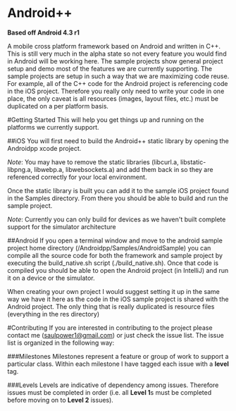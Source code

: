 Android++
=========

**Based off Android 4.3 r1**

A mobile cross platform framework based on Android and written in C++.  This is still very much in the alpha state so not every feature you would find in Android will be working here.  The sample projects show general project setup and demo most of the features we are currently supporting.  The sample projects are setup in such a way that we are maximizing code reuse.  For example, all of the C++ code for the Android project is referencing code in the iOS project.  Therefore you really only need to write your code in one place, the only caveat is all resources (images, layout files, etc.) must be duplicated on a per platform basis.

#Getting Started
This will help you get things up and running on the platforms we currently support.

##iOS
You will first need to build the Android++ static library by opening the Androidpp xcode project.

_Note_: You may have to remove the static libraries (libcurl.a, libstatic-libpng.a, libwebp.a, libwebsockets.a) and add them back in so they are referenced correctly for your local environment.

Once the static library is built you can add it to the sample iOS project found in the Samples directory.  From there you should be able to build and run the sample project.

_Note_: Currently you can only build for devices as we haven't built complete support for the simulator architecture

##Android
If you open a terminal window and move to the android sample project home directory (/Androidpp/Samples/AndroidSample) you can compile all the source code for both the framework and sample project by executing the build_native.sh script (./build_native.sh).  Once that code is compiled you should be able to open the Android project (in IntelliJ) and run it on a device or the simulator.

When creating your own project I would suggest setting it up in the same way we have it here as the code in the iOS sample project is shared with the Android project.  The only thing that is really duplicated is resource files (everything in the res directory)

#Contributing
If you are interested in contributing to the project please contact me (saulpower1@gmail.com) or just check the issue list.  The issue list is organized in the following way:

###Milestones
Milestones represent a feature or group of work to support a particular class. Within each milestone I have tagged each issue with a **level** tag.

###Levels
Levels are indicative of dependency among issues.  Therefore issues must be completed in order (i.e. all **Level 1**s must be completed before moving on to **Level 2** issues).
